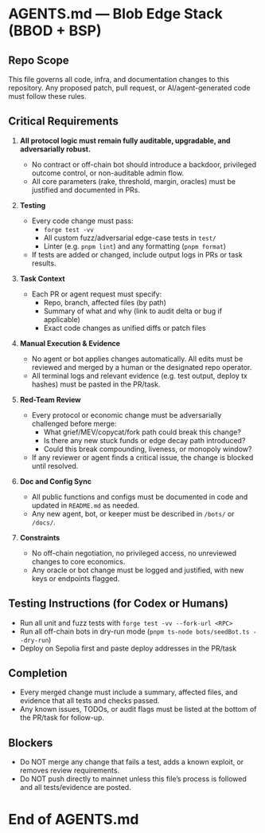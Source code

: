 # AGENTS.md — Blob Edge Stack (BBOD + BSP)

## Repo Scope

This file governs all code, infra, and documentation changes to this repository.
Any proposed patch, pull request, or AI/agent-generated code must follow these rules.

## Critical Requirements

1. **All protocol logic must remain fully auditable, upgradable, and adversarially robust.**
   - No contract or off-chain bot should introduce a backdoor, privileged outcome control, or non-auditable admin flow.
   - All core parameters (rake, threshold, margin, oracles) must be justified and documented in PRs.

2. **Testing**
   - Every code change must pass:  
     - `forge test -vv`
     - All custom fuzz/adversarial edge-case tests in `test/`
     - Linter (e.g. `pnpm lint`) and any formatting (`pnpm format`)
   - If tests are added or changed, include output logs in PRs or task results.

3. **Task Context**
   - Each PR or agent request must specify:  
     - Repo, branch, affected files (by path)
     - Summary of what and why (link to audit delta or bug if applicable)
     - Exact code changes as unified diffs or patch files

4. **Manual Execution & Evidence**
   - No agent or bot applies changes automatically. All edits must be reviewed and merged by a human or the designated repo operator.
   - All terminal logs and relevant evidence (e.g. test output, deploy tx hashes) must be pasted in the PR/task.

5. **Red-Team Review**
   - Every protocol or economic change must be adversarially challenged before merge:
     - What grief/MEV/copycat/fork path could break this change?
     - Is there any new stuck funds or edge decay path introduced?
     - Could this break compounding, liveness, or monopoly window?
   - If any reviewer or agent finds a critical issue, the change is blocked until resolved.

6. **Doc and Config Sync**
   - All public functions and configs must be documented in code and updated in `README.md` as needed.
   - Any new agent, bot, or keeper must be described in `/bots/` or `/docs/`.

7. **Constraints**
   - No off-chain negotiation, no privileged access, no unreviewed changes to core economics.
   - Any oracle or bot change must be logged and justified, with new keys or endpoints flagged.

## Testing Instructions (for Codex or Humans)

- Run all unit and fuzz tests with `forge test -vv --fork-url <RPC>`
- Run all off-chain bots in dry-run mode (`pnpm ts-node bots/seedBot.ts --dry-run`)
- Deploy on Sepolia first and paste deploy addresses in the PR/task

## Completion

- Every merged change must include a summary, affected files, and evidence that all tests and checks passed.
- Any known issues, TODOs, or audit flags must be listed at the bottom of the PR/task for follow-up.

## Blockers

- Do NOT merge any change that fails a test, adds a known exploit, or removes review requirements.
- Do NOT push directly to mainnet unless this file’s process is followed and all tests/evidence are posted.

# End of AGENTS.md
